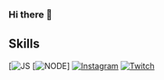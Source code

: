 ### Hi there 👋

## Skills

[![JS](https://img.shields.io/badge/JavaScript-F7DF1E?style=for-the-badge&logo=javascript&logoColor=black)
[![NODE](https://img.shields.io/badge/Node.js-43853D?style=for-the-badge&logo=node.js&logoColor=white)]
[![Instagram](https://img.shields.io/badge/Instagram-E4405F?style=for-the-badge&logo=instagram&logoColor=white)](https://instagram.com/sujeitoprogramador)
[![Twitch](https://img.shields.io/badge/Twitch-9146FF?style=for-the-badge&logo=twitch&logoColor=white)](https://twitch.tv/fragabr)
